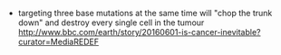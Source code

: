- targeting three base mutations at the same time will "chop the trunk down" and destroy every single cell in the tumour http://www.bbc.com/earth/story/20160601-is-cancer-inevitable?curator=MediaREDEF
